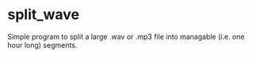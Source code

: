 # split_wave

Simple program to split a large .wav or .mp3 file into managable (i.e. one hour long) segments.
